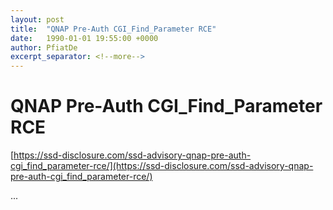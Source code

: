 ```yaml
---
layout: post
title:  "QNAP Pre-Auth CGI_Find_Parameter RCE"
date:   1990-01-01 19:55:00 +0000
author: PfiatDe
excerpt_separator: <!--more-->
---
```


# QNAP Pre-Auth CGI_Find_Parameter RCE

[https://ssd-disclosure.com/ssd-advisory-qnap-pre-auth-cgi_find_parameter-rce/](https://ssd-disclosure.com/ssd-advisory-qnap-pre-auth-cgi_find_parameter-rce/)

...
<!--more-->
